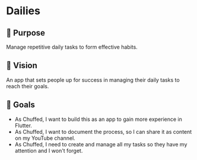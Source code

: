 # Dailies

## 🧠 Purpose
Manage repetitive daily tasks to form effective habits.

## 👀 Vision
An app that sets people up for success in managing their daily tasks to reach their goals.

## 🥅 Goals
- As Chuffed, I want to build this as an app to gain more experience in Flutter.
- As Chuffed, I want to document the process, so I can share it as content on my YouTube channel.
- As Chuffed, I need to create and manage all my tasks so they have my attention and I won't forget.